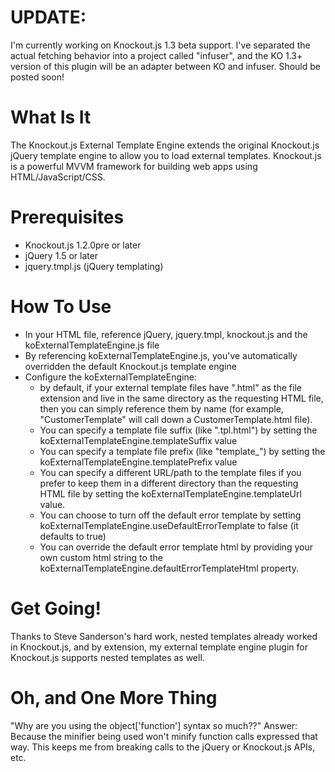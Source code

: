 # UPDATE:
I'm currently working on Knockout.js 1.3 beta support.  I've separated the actual fetching behavior into a project called "infuser", and the KO 1.3+ version of this plugin will be an adapter between KO and infuser.  Should be posted soon!

# What Is It

The Knockout.js External Template Engine extends the original Knockout.js jQuery template engine to allow you to load external templates.
Knockout.js is a powerful MVVM framework for building web apps using HTML/JavaScript/CSS.

# Prerequisites
* Knockout.js 1.2.0pre or later
* jQuery 1.5 or later
* jquery.tmpl.js (jQuery templating)

# How To Use

* In your HTML file, reference jQuery, jquery.tmpl, knockout.js and the koExternalTemplateEngine.js file
* By referencing koExternalTemplateEngine.js, you've automatically overridden the default Knockout.js template engine
* Configure the koExternalTemplateEngine:
    * by default, if your external template files have ".html" as the file extension and live in the same directory as the requesting HTML file, then you can simply reference them by name (for example, "CustomerTemplate" will call down a CustomerTemplate.html file).
    * You can specify a template file suffix (like ".tpl.html") by setting the koExternalTemplateEngine.templateSuffix value
    * You can specify a template file prefix (like "template_") by setting the koExternalTemplateEngine.templatePrefix value
    * You can specify a different URL/path to the template files if you prefer to keep them in a different directory than the requesting HTML file by setting the koExternalTemplateEngine.templateUrl value.
    * You can choose to turn off the default error template by setting koExternalTemplateEngine.useDefaultErrorTemplate to false (it defaults to true)
    * You can override the default error template html by providing your own custom html string to the koExternalTemplateEngine.defaultErrorTemplateHtml property.

# Get Going!
Thanks to Steve Sanderson's hard work, nested templates already worked in Knockout.js, and by extension, my external template engine plugin for Knockout.js supports nested templates as well.

# Oh, and One More Thing
"Why are you using the object['function'] syntax so much??"
Answer: Because the minifier being used won't minify function calls expressed that way.  This keeps me from breaking calls to the jQuery or Knockout.js APIs, etc.

